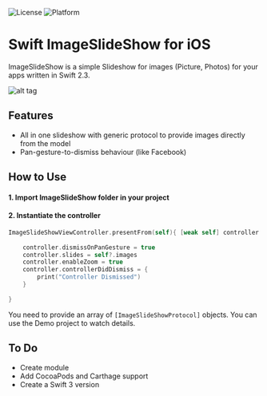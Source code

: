 ![License](https://img.shields.io/badge/license-mit-black.svg?style=flat)
![Platform](https://img.shields.io/badge/platform-ios-lightgray.svg?style=flat)

# Swift ImageSlideShow for iOS
ImageSlideShow is a simple Slideshow for images (Picture, Photos) for your apps written in Swift 2.3.

![alt tag](https://raw.githubusercontent.com/dimix/ImageSlideShow/e6e9a62db2b4c82b58d5b298ef6802c0a8125970/demo.gif)

## Features
- All in one slideshow with generic protocol to provide images directly from the model
- Pan-gesture-to-dismiss behaviour (like Facebook)

## How to Use

#### 1. Import ImageSlideShow folder in your project
#### 2. Instantiate the controller

```swift
ImageSlideShowViewController.presentFrom(self){ [weak self] controller in
			
	controller.dismissOnPanGesture = true
	controller.slides = self?.images
	controller.enableZoom = true
	controller.controllerDidDismiss = {
		print("Controller Dismissed")
	}
			
}
```

You need to provide an array of `[ImageSlideShowProtocol]` objects.
You can use the Demo project to watch details.

## To Do

- Create module
- Add CocoaPods and Carthage support
- Create a Swift 3 version
